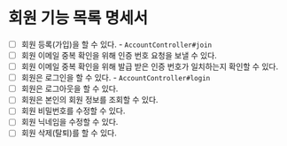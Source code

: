 # 회원 기능 목록 명세서

* [ ] 회원 등록(가입)을 할 수 있다. - `AccountController#join` 
* [ ] 회원 이메일 중복 확인을 위해 인증 번호 요청을 보낼 수 있다.
* [ ] 회원 이메일 중복 확인을 위해 발급 받은 인증 번호가 일치하는지 확인할 수 있다.
* [ ] 회원은 로그인을 할 수 있다. - `AccountController#login`
* [ ] 회원은 로그아웃을 할 수 있다.
* [ ] 회원은 본인의 회원 정보를 조회할 수 있다.
* [ ] 회원 비밀번호를 수정할 수 있다.
* [ ] 회원 닉네임을 수정할 수 있다.
* [ ] 회원 삭제(탈퇴)를 할 수 있다.
